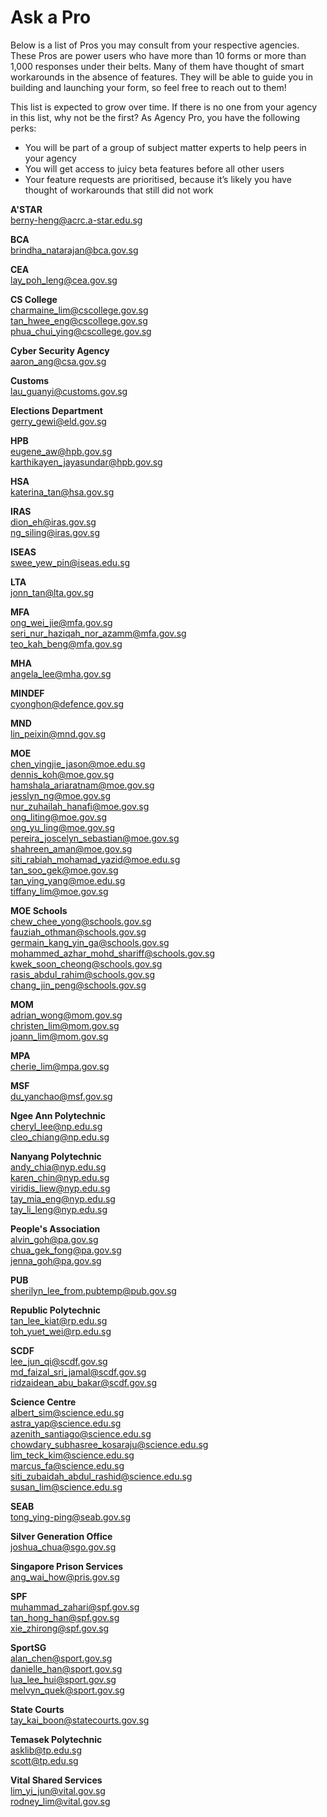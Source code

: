 # Ask a Pro

Below is a list of Pros you may consult from your respective agencies. These Pros are power users who have more than 10 forms or more than 1,000 responses under their belts. Many of them have thought of smart workarounds in the absence of features. They will be able to guide you in building and launching your form, so feel free to reach out to them!

This list is expected to grow over time. If there is no one from your agency in this list, why not be the first? As Agency Pro, you have the following perks:
- You will be part of a group of subject matter experts to help peers in your agency
- You will get access to juicy beta features before all other users
- Your feature requests are prioritised, because it’s likely you have thought of workarounds that still did not work

**A'STAR**  
berny-heng@acrc.a-star.edu.sg  

**BCA**  
brindha_natarajan@bca.gov.sg  

**CEA**  
lay_poh_leng@cea.gov.sg  

**CS College**  
charmaine_lim@cscollege.gov.sg  
tan_hwee_eng@cscollege.gov.sg  
phua_chui_ying@cscollege.gov.sg  

**Cyber Security Agency**  
aaron_ang@csa.gov.sg

**Customs**  
lau_guanyi@customs.gov.sg  

**Elections Department**  
gerry_gewi@eld.gov.sg  

**HPB**  
eugene_aw@hpb.gov.sg  
karthikayen_jayasundar@hpb.gov.sg  

**HSA**  
katerina_tan@hsa.gov.sg  

**IRAS**  
dion_eh@iras.gov.sg  
ng_siling@iras.gov.sg  

**ISEAS**  
swee_yew_pin@iseas.edu.sg  

**LTA**  
jonn_tan@lta.gov.sg   

**MFA**    
ong_wei_jie@mfa.gov.sg  
seri_nur_haziqah_nor_azamm@mfa.gov.sg  
teo_kah_beng@mfa.gov.sg  

**MHA**  
angela_lee@mha.gov.sg  

**MINDEF**  
cyonghon@defence.gov.sg  

**MND**  
lin_peixin@mnd.gov.sg  

**MOE**   
chen_yingjie_jason@moe.edu.sg  
dennis_koh@moe.gov.sg   
hamshala_ariaratnam@moe.gov.sg   
jesslyn_ng@moe.gov.sg  
nur_zuhailah_hanafi@moe.gov.sg    
ong_liting@moe.gov.sg  
ong_yu_ling@moe.gov.sg   
pereira_joscelyn_sebastian@moe.gov.sg  
shahreen_aman@moe.gov.sg  
siti_rabiah_mohamad_yazid@moe.edu.sg  
tan_soo_gek@moe.gov.sg  
tan_ying_yang@moe.edu.sg    
tiffany_lim@moe.gov.sg  

**MOE Schools**  
chew_chee_yong@schools.gov.sg  
fauziah_othman@schools.gov.sg  
germain_kang_yin_ga@schools.gov.sg  
mohammed_azhar_mohd_shariff@schools.gov.sg  
kwek_soon_cheong@schools.gov.sg  
rasis_abdul_rahim@schools.gov.sg  
chang_jin_peng@schools.gov.sg  

**MOM**  
adrian_wong@mom.gov.sg  
christen_lim@mom.gov.sg  
joann_lim@mom.gov.sg  

**MPA**  
cherie_lim@mpa.gov.sg  

**MSF**  
du_yanchao@msf.gov.sg  

**Ngee Ann Polytechnic**  
cheryl_lee@np.edu.sg  
cleo_chiang@np.edu.sg  

**Nanyang Polytechnic**  
andy_chia@nyp.edu.sg  
karen_chin@nyp.edu.sg  
viridis_liew@nyp.edu.sg    
tay_mia_eng@nyp.edu.sg      
tay_li_leng@nyp.edu.sg  

**People's Association**  
alvin_goh@pa.gov.sg  
chua_gek_fong@pa.gov.sg  
jenna_goh@pa.gov.sg  

**PUB**  
sherilyn_lee_from.pubtemp@pub.gov.sg  

**Republic Polytechnic**  
tan_lee_kiat@rp.edu.sg   
toh_yuet_wei@rp.edu.sg  

**SCDF**  
lee_jun_qi@scdf.gov.sg  
md_faizal_sri_jamal@scdf.gov.sg  
ridzaidean_abu_bakar@scdf.gov.sg  

**Science Centre**  
albert_sim@science.edu.sg  
astra_yap@science.edu.sg  
azenith_santiago@science.edu.sg  
chowdary_subhasree_kosaraju@science.edu.sg  
lim_teck_kim@science.edu.sg  
marcus_fa@science.edu.sg  
siti_zubaidah_abdul_rashid@science.edu.sg  
susan_lim@science.edu.sg  

**SEAB**  
tong_ying-ping@seab.gov.sg  

**Silver Generation Office**  
joshua_chua@sgo.gov.sg  

**Singapore Prison Services**  
ang_wai_how@pris.gov.sg  

**SPF**  
muhammad_zahari@spf.gov.sg  
tan_hong_han@spf.gov.sg  
xie_zhirong@spf.gov.sg  

**SportSG**    
alan_chen@sport.gov.sg  
danielle_han@sport.gov.sg   
lua_lee_hui@sport.gov.sg  
melvyn_quek@sport.gov.sg  

**State Courts**  
tay_kai_boon@statecourts.gov.sg  

**Temasek Polytechnic**  
asklib@tp.edu.sg  
scott@tp.edu.sg  

**Vital Shared Services**  
lim_yi_jun@vital.gov.sg  
rodney_lim@vital.gov.sg  
